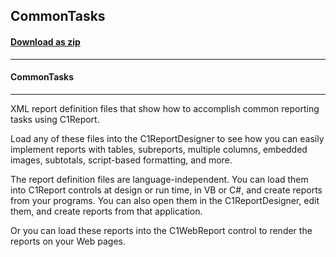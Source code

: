 ## CommonTasks
#### [Download as zip](https://minhaskamal.github.io/DownGit/#/home?url=https://github.com/GrapeCity/ComponentOne-WinForms-Samples/tree/master/NetFramework\Reports\C1Report.WPF\XML\CommonTasks)
____
#### CommonTasks
____
XML report definition files that show how to accomplish common reporting tasks using C1Report. 

Load any of these files into the C1ReportDesigner to see how you can easily implement reports with tables, subreports, multiple columns, embedded images, subtotals, script-based formatting, and more. 

The report definition files are language-independent. You can load them into C1Report controls at design or run time, in VB or C#, and create reports from your programs. You can also open them in the C1ReportDesigner, edit them, and create reports from that application. 

Or you can load these reports into the C1WebReport control to render the reports on your Web pages. 